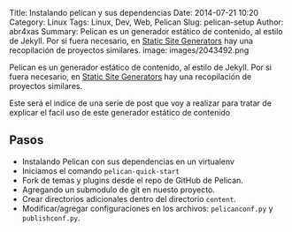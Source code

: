 Title: Instalando pelican y sus dependencias
Date: 2014-07-21 10:20
Category: Linux
Tags: Linux, Dev, Web, Pelican
Slug: pelican-setup
Author: abr4xas
Summary: Pelican es un generador estático de contenido, al estilo de Jekyll. Por si fuera necesario, en [Static Site Generators](http://staticsitegenerators.net/) hay una recopilación de proyectos similares.
image: images/2043492.png

Pelican es un generador estático de contenido, al estilo de Jekyll. Por si fuera necesario, en [Static Site Generators](http://staticsitegenerators.net/) hay una recopilación de proyectos similares.

Este será el indice de una serie de post que voy a realizar para tratar de explicar el facil uso de este generador estático de contenido

## Pasos

* Instalando Pelican con sus dependencias en un virtualenv
* Iniciamos el comando ```pelican-quick-start```
* Fork de temas y plugins desde el repo de GitHub de Pelican.
* Agregando un submodulo de git en nuesto proyecto.
* Crear directorios adicionales dentro del directorio ```content```.
* Modificar/agregar configuraciones en los archivos: ```pelicanconf.py``` y ```publishconf.py```.

